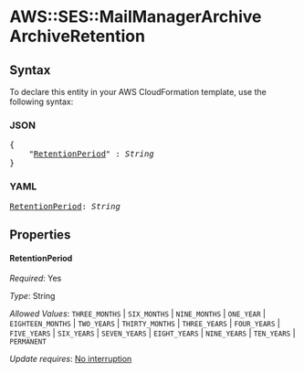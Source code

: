 # AWS::SES::MailManagerArchive ArchiveRetention

## Syntax

To declare this entity in your AWS CloudFormation template, use the following syntax:

### JSON

<pre>
{
    "<a href="#retentionperiod" title="RetentionPeriod">RetentionPeriod</a>" : <i>String</i>
}
</pre>

### YAML

<pre>
<a href="#retentionperiod" title="RetentionPeriod">RetentionPeriod</a>: <i>String</i>
</pre>

## Properties

#### RetentionPeriod

_Required_: Yes

_Type_: String

_Allowed Values_: <code>THREE_MONTHS</code> | <code>SIX_MONTHS</code> | <code>NINE_MONTHS</code> | <code>ONE_YEAR</code> | <code>EIGHTEEN_MONTHS</code> | <code>TWO_YEARS</code> | <code>THIRTY_MONTHS</code> | <code>THREE_YEARS</code> | <code>FOUR_YEARS</code> | <code>FIVE_YEARS</code> | <code>SIX_YEARS</code> | <code>SEVEN_YEARS</code> | <code>EIGHT_YEARS</code> | <code>NINE_YEARS</code> | <code>TEN_YEARS</code> | <code>PERMANENT</code>

_Update requires_: [No interruption](https://docs.aws.amazon.com/AWSCloudFormation/latest/UserGuide/using-cfn-updating-stacks-update-behaviors.html#update-no-interrupt)
